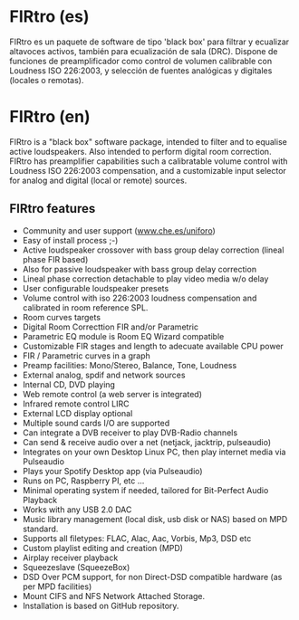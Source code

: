 # FIRtro (es)
FIRtro es un paquete de software de tipo 'black box' para filtrar y ecualizar altavoces activos, también para ecualización de sala (DRC). Dispone de funciones de preamplificador como control de volumen calibrable con Loudness ISO 226:2003, y selección de fuentes analógicas y digitales (locales o remotas).

# FIRtro (en)
FIRtro is a "black box" software package, intended to filter and to equalise active loudspeakers. Also intended to perform digital room correction. FIRtro has preamplifier capabilities such a calibratable volume control with Loudness ISO 226:2003 compensation, and a customizable input selector for analog and digital (local or remote) sources.

## FIRtro features
- Community and user support (www.che.es/uniforo)
- Easy of install process ;-)
- Active loudspeaker crossover with bass group delay correction (lineal phase FIR based)
- Also for passive loudspeaker with bass group delay correction
- Lineal phase correction detachable to play video media w/o delay
- User configurable loudspeaker presets
- Volume control with iso 226:2003 loudness compensation and calibrated in room reference SPL.
- Room curves targets
- Digital Room Correcttion FIR and/or Parametric
- Parametric EQ module is Room EQ Wizard compatible
- Customizable FIR stages and length to adecuate available CPU power
- FIR / Parametric curves in a graph
- Preamp facilities: Mono/Stereo, Balance, Tone, Loudness
- External analog, spdif and network sources
- Internal CD, DVD playing
- Web remote control (a web server is integrated)
- Infrared remote control LIRC
- External LCD display optional
- Multiple sound cards I/O are supported
- Can integrate a DVB receiver to play DVB-Radio channels
- Can send & receive audio over a net (netjack, jacktrip, pulseaudio)
- Integrates on your own Desktop Linux PC, then play internet media via Pulseaudio
- Plays your Spotify Desktop app (via Pulseaudio)
- Runs on PC, Raspberry PI, etc ...
- Minimal operating system if needed, tailored for Bit-Perfect Audio Playback
- Works with any USB 2.0 DAC
- Music library management (local disk, usb disk or NAS) based on MPD standard.
- Supports all filetypes: FLAC, Alac, Aac, Vorbis, Mp3, DSD etc
- Custom playlist editing and creation (MPD)
- Airplay receiver playback
- Squeezeslave (SqueezeBox)
- DSD Over PCM support, for non Direct-DSD compatible hardware (as per MPD facilities)
- Mount CIFS and NFS Network Attached Storage.
- Installation is based on GitHub repository.

